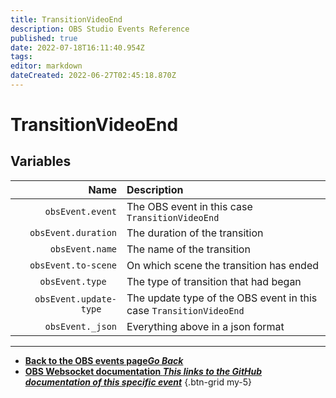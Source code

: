 ```yaml
---
title: TransitionVideoEnd
description: OBS Studio Events Reference
published: true
date: 2022-07-18T16:11:40.954Z
tags: 
editor: markdown
dateCreated: 2022-06-27T02:45:18.870Z
---
```


# TransitionVideoEnd

## Variables

Name | Description
----:|:------------
`obsEvent.event` | The OBS event in this case `TransitionVideoEnd`
`obsEvent.duration` | The duration of the transition
`obsEvent.name` | The name of the transition
`obsEvent.to-scene` | On which scene the transition has ended
`obsEvent.type	` | The type of transition that had began
`obsEvent.update-type	` | The update type of the OBS event in this case `TransitionVideoEnd`
`obsEvent._json` | Everything above in a json format
---

- [<i class="mdi mdi-chevron-left"></i>**Back to the OBS events page*Go Back***](/en/Broadcasters/OBS/Archive/Events)
- [<i class="mdi mdi-github"></i> **OBS Websocket documentation *This links to the GitHub documentation of this specific event***](https://github.com/obsproject/obs-websocket/blob/4.x-current/docs/generated/protocol.md#transitionvideoend)
{.btn-grid my-5}
